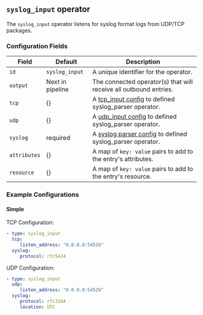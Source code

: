## `syslog_input` operator

The `syslog_input` operator listens for syslog format logs from UDP/TCP packages.

### Configuration Fields

| Field        | Default          | Description |
| ---          | ---              | ---         |
| `id`         | `syslog_input`   | A unique identifier for the operator. |
| `output`     | Next in pipeline | The connected operator(s) that will receive all outbound entries. |
| `tcp`        | {}               | A [tcp_input config](./tcp_input.md#configuration-fields)  to defined syslog_parser operator. |
| `udp`        | {}               | A [udp_input config](./udp_input.md#configuration-fields)  to defined syslog_parser operator. |
| `syslog`     | required         | A [syslog parser config](./syslog_parser.md#configuration-fields)  to defined syslog_parser operator. |
| `attributes` | {}               | A map of `key: value` pairs to add to the entry's attributes. |
| `resource`   | {}               | A map of `key: value` pairs to add to the entry's resource. |





### Example Configurations

#### Simple

TCP Configuration:
```yaml
- type: syslog_input
  tcp:
     listen_address: "0.0.0.0:54526"
  syslog:
     protocol: rfc5424
```

UDP Configuration:

```yaml
- type: syslog_input
  udp:
     listen_address: "0.0.0.0:54526"
  syslog:
     protocol: rfc3164
     location: UTC
```

